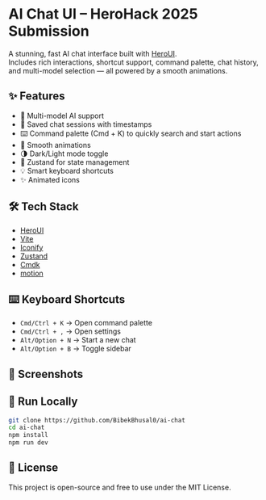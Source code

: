 # AI Chat UI – HeroHack 2025 Submission

A stunning, fast AI chat interface built with [HeroUI](https://heroui.com).  
Includes rich interactions, shortcut support, command palette, chat history, and multi-model selection — all powered by a smooth animations.

## ✨ Features

- 🧠 Multi-model AI support
- 💬 Saved chat sessions with timestamps
- ⌨️ Command palette (Cmd + K) to quickly search and start actions
- 🎨 Smooth animations
- 🌗 Dark/Light mode toggle
- 🧠 Zustand for state management
- 💡 Smart keyboard shortcuts
- ✨ Animated icons

## 🛠️ Tech Stack

- [HeroUI](https://heroui.com)
- [Vite](https://vitejs.dev/)
- [Iconify](https://iconify.design/)
- [Zustand](https://github.com/pmndrs/zustand)
- [Cmdk](https://cmdk.proust.cx/)
- [motion](https://motion.dev/)

## ⌨️ Keyboard Shortcuts

- `Cmd/Ctrl + K` → Open command palette
- `Cmd/Ctrl + ,` → Open settings
- `Alt/Option + N` → Start a new chat
- `Alt/Option + B` → Toggle sidebar

## 📸 Screenshots

## 🚀 Run Locally

```bash
git clone https://github.com/BibekBhusal0/ai-chat
cd ai-chat
npm install
npm run dev
```

## 📄 License

This project is open-source and free to use under the MIT License.
